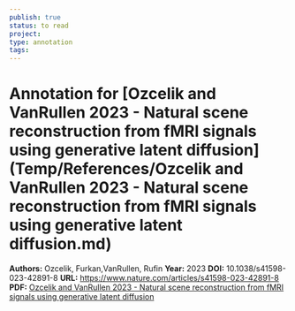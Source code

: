 ```yaml
---
publish: true
status: to read
project:
type: annotation
tags:
---
```

# Annotation for [Ozcelik and VanRullen 2023 - Natural scene reconstruction from fMRI signals using generative latent diffusion](Temp/References/Ozcelik and VanRullen 2023 - Natural scene reconstruction from fMRI signals using generative latent diffusion.md)

**Authors:** Ozcelik, Furkan,VanRullen, Rufin
**Year:** 2023
**DOI:** 10.1038/s41598-023-42891-8
**URL:** https://www.nature.com/articles/s41598-023-42891-8
**PDF:** [Ozcelik and VanRullen 2023 - Natural scene reconstruction from fMRI signals using generative latent diffusion](Papers/PDFs/Ozcelik%20and%20VanRullen%202023%20-%20Natural%20scene%20reconstruction%20from%20fMRI%20signals%20using%20generative%20latent%20diffusion.pdf)
